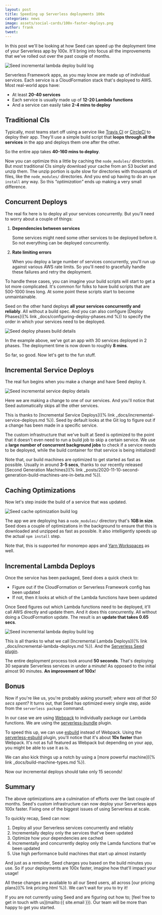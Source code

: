 ```yaml
---
layout: post
title: Speeding up Serverless deployments 100x
categories: news
image: assets/social-cards/100x-faster-deploys.png
author: frank
tweet: 
---
```


In this post we'll be looking at how Seed can speed up the deployment time of your Serverless app by 100x. It'll bring into focus all the improvements that we've rolled out over the past couple of months.

![Seed incremental lambda deploy build log](/assets/blog/speeding-up-serverless-deployments-100x/seed-incremental-lambda-deploy-build-log.png)

Serverless Framework apps, as you may know are made up of individual services. Each service is a CloudFormation stack that's deployed to AWS. Most real-world apps have:

- At least **20-40 services**
- Each service is usually made up of **12-20 Lambda functions**
- And a service can easily take **2-4 mins to deploy**

## Traditional CIs

Typically, most teams start off using a service like [Travis CI](https://travis-ci.com) or [CircleCI](https://circleci.com) to deploy their app. They'll use a simple build script that **loops through all the services** in the app and deploys them one after the other.

So the entire app takes **40-160 mins to deploy**.

Now you can optimize this a little by caching the `node_modules/` directories. But most traditional CIs simply download your cache from an S3 bucket and unzip them. The unzip portion is quite slow for directories with thousands of files, like the `node_modules/` directories. And you end up having to do an `npm install` any way. So this _"optimization"_ ends up making a very small difference.

## Concurrent Deploys

The real fix here is to deploy all your services concurrently. But you'll need to worry about a couple of things:

1. **Dependencies between services**
   
   Some services might need some other services to be deployed before it. So not everything can be deployed concurrently.

2. **Rate limiting errors**

   When you deploy a large number of services concurrently, you'll run up against various AWS rate limits. So you'll need to gracefully handle these failures and retry the deployment.

To handle these cases, you can imagine your build scripts will start to get a lot more complicated. It's common for folks to have build scripts that are 500-1000 lines long. At some point these scripts start to become unmaintainable.

Seed on the other hand deploys **all your services concurrently and reliably**. All without a build spec. And you can also configure [Deploy Phases]({% link _docs/configuring-deploy-phases.md %}) to specify the order in which your services need to be deployed.

![Seed deploy phases build details](/assets/blog/speeding-up-serverless-deployments-100x/seed-deploy-phases-build-details.png)

In the example above, we've got an app with 30 services deployed in 2 phases. The deployment time is now down to roughly **8 mins**.

So far, so good. Now let's get to the fun stuff.

## Incremental Service Deploys

The real fun begins when you make a change and have Seed deploy it.

![Seed incremental service deploy details](/assets/blog/speeding-up-serverless-deployments-100x/seed-incremental-service-deploy-details.png)

Here we are making a change to one of our services. And you'll notice that Seed automatically skips all the other services.

This is thanks to [Incremental Service Deploys]({% link _docs/incremental-service-deploys.md %}). Seed by default looks at the Git log to figure out if a change has been made in a specific service.

The custom infrastructure that we've built at Seed is optimized to the point that it doesn't even need to run a build job to skip a certain service. We use a **large number of concurrent background jobs** to check if a service needs to be deployed, while the build container for that service is being initialized!

Note that, our build machines are optimized to get started as fast as possible. Usually in around **3-5 secs**, thanks to our recently released [Second Generation Machines]({% link _posts/2020-11-10-second-generation-build-machines-are-in-beta.md %}).

## Caching Optimizations

Now let's step inside the build of a service that was updated.

![Seed cache optimization build log](/assets/blog/speeding-up-serverless-deployments-100x/seed-cache-optimization-build-log.png)

The app we are deploying has a `node_modules/` directory that's **1GB in size**. Seed does a couple of optimizations in the background to ensure that this is downloaded and unzipped as fast as possible. It also intelligently speeds up the actual `npm install` step.

Note that, this is supported for monorepo apps and [Yarn Workspaces](https://classic.yarnpkg.com/en/docs/workspaces/) as well.

## Incremental Lambda Deploys

Once the service has been packaged, Seed does a quick check to:

- Figure out if the CloudFormation or Serverless Framework config has been updated
- If not, then it looks at which of the Lambda functions have been updated

Once Seed figures out which Lambda functions need to be deployed, it'll call AWS directly and update them. And it does this concurrently. All without doing a CloudFormation update. The result is an **update that takes 0.65 secs**.

![Seed incremental lambda deploy build log](/assets/blog/speeding-up-serverless-deployments-100x/seed-incremental-lambda-deploy-build-log.png)

This is all thanks to what we call [Incremental Lambda Deploys]({% link _docs/incremental-lambda-deploys.md %}). And the [Serverless Seed plugin](https://github.com/seed-run/serverless-seed).

The entire deployment process took around **50 seconds**. That's deploying 30 separate Serverless services in under a minute! As opposed to the initial almost 90 minutes. **An improvement of 100x**!

## Bonus

Now if you're like us, you're probably asking yourself; _where was all that 50 secs spent?_ It turns out, that Seed has optimized every single step, aside from the `serverless package` command.

In our case we are using [Webpack](https://webpack.js.org) to individually package our Lambda functions. We are using the [serverless-bundle](https://github.com/AnomalyInnovations/serverless-bundle) plugin.

To speed this up, we can use [esbuild](https://esbuild.github.io) instead of Webpack. Using the [serverless-esbuild](https://github.com/floydspace/serverless-esbuild) plugin, you'll notice that it's about **10x faster** than Webpack. It's not as full featured as Webpack but depending on your app, you might be able to use it as is.

We can also kick things up a notch by using a [more powerful machine]({% link _docs/build-machine-types.md %}).

Now our incremental deploys should take only 15 seconds!

## Summary

The above optimizations are a culmination of efforts over the last couple of months. Seed's custom infrastructure can now deploy your Serverless apps 100x faster. Fixing one of the biggest issues of using Serverless at scale.

To quickly recap, Seed can now:

1. Deploy all your Serverless services concurrently and reliably
2. Incrementally deploy only the services that've been updated
3. Optimize how your dependencies are cached
4. Incrementally and concurrently deploy only the Lamda functions that've been updated
5. Use high performance build machines that start up almost instantly

And just as a reminder, Seed charges you based on the build minutes you use. So if your deployments are 100x faster, imagine how that'll impact your usage!

All these changes are available to all our Seed users, all across [our pricing plans]({% link pricing.html %}). We can't wait for you to try it!

If you are not currently using Seed and are figuring out how to; [feel free to get in touch with us](mailto:{{ site.email }}). Our team will be more than happy to get you started.
